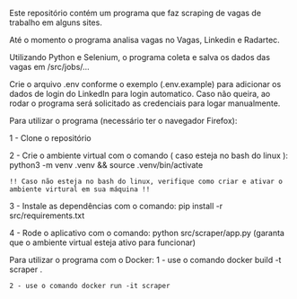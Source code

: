 Este repositório contém um programa que faz scraping de vagas de trabalho em alguns sites.

Até o momento o programa analisa vagas no Vagas, Linkedin e Radartec.

Utilizando Python e Selenium, o programa coleta e salva os dados das vagas em /src/jobs/...

Crie o arquivo .env conforme o exemplo (.env.example) para adicionar os dados de login do LinkedIn para login automatico. Caso não queira, ao rodar o programa será solicitado as credenciais para logar manualmente.

Para utilizar o programa (necessário ter o navegador Firefox):

1 - Clone o repositório

2 - Crie o ambiente virtual com o comando  ( caso esteja no bash do linux ):
    python3 -m venv .venv && source .venv/bin/activate

    !! Caso não esteja no bash do linux, verifique como criar e ativar o ambiente virtural em sua máquina !!

3 - Instale as dependências com o comando:
    pip install -r src/requirements.txt

4 - Rode o aplicativo com o comando:
    python src/scraper/app.py (garanta que o ambiente virtual esteja ativo para funcionar)


Para utilizar o programa com o Docker:
    1 - use o comando docker build -t scraper .

    2 - use o comando docker run -it scraper
